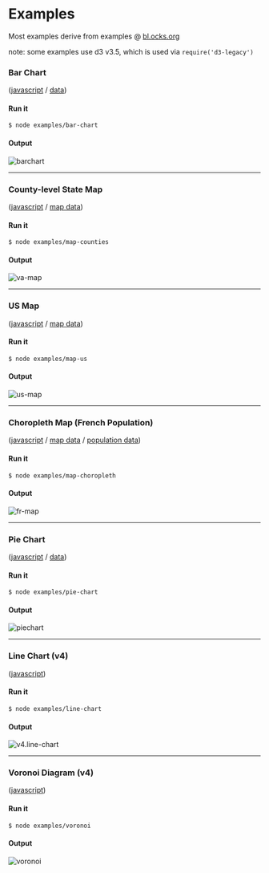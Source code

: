 # Examples

Most examples derive from examples @ [bl.ocks.org](https://bl.ocks.org/)

note: some examples use d3 v3.5, which is used via `require('d3-legacy')`

### Bar Chart

([javascript](bar-chart.js) / [data](data/barchart.tsv))

#### Run it

```
$ node examples/bar-chart
```

#### Output

![barchart](https://cloud.githubusercontent.com/assets/425966/16858768/5af46f86-49f7-11e6-85d0-bcca91045d8f.png)

----

### County-level State Map

([javascript](map-counties.js) / [map data](data/va-counties.json))

#### Run it

```
$ node examples/map-counties
```

#### Output

![va-map](https://cloud.githubusercontent.com/assets/425966/16857605/f0bd2886-49ee-11e6-8eda-d7513e32c717.png)

----

### US Map

([javascript](map-us.js) / [map data](data/us.json))

#### Run it

```
$ node examples/map-us
```

#### Output

![us-map](https://cloud.githubusercontent.com/assets/425966/16857826/78cbbf66-49f0-11e6-94ed-2ff2d82b4b52.png)

----

### Choropleth Map (French Population)

([javascript](map-choropleth.js) / [map data](data/france.json) / [population data](data/fr-population.csv))

#### Run it

```
$ node examples/map-choropleth
```

#### Output

![fr-map](https://cloud.githubusercontent.com/assets/425966/16896763/33e19052-4b6b-11e6-9f99-3b6ae66d6328.png)

----

### Pie Chart

([javascript](pie-chart.js) / [data](data/piechart.csv))

#### Run it

```
$ node examples/pie-chart
```

#### Output

![piechart](https://cloud.githubusercontent.com/assets/425966/16859544/b840a4a6-49fd-11e6-8ca1-fbe03bb76400.png)

----

### Line Chart (v4)

([javascript](line-chart.js))

#### Run it

```
$ node examples/line-chart
```

#### Output

![v4.line-chart](https://cloud.githubusercontent.com/assets/425966/17641565/804534b0-60f3-11e6-8b5a-963e59805d87.png)

----

### Voronoi Diagram (v4)

([javascript](voronoi.js))

#### Run it

```
$ node examples/voronoi
```

#### Output

![voronoi](https://cloud.githubusercontent.com/assets/425966/17651715/e9a4e2fa-623a-11e6-8cf9-ea4275e16c94.png)
